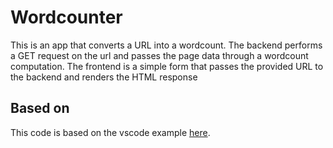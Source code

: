 # Wordcounter

This is an app that converts a URL into a wordcount. The backend performs a
GET request on the url and passes the page data through a wordcount
computation. The frontend is a simple form that passes the provided URL to
the backend and renders the HTML response

## Based on
This code is based on the vscode example
[here](https://github.com/GoogleCloudPlatform/cloud-code-samples/tree/master/golang/go-guestbook).
